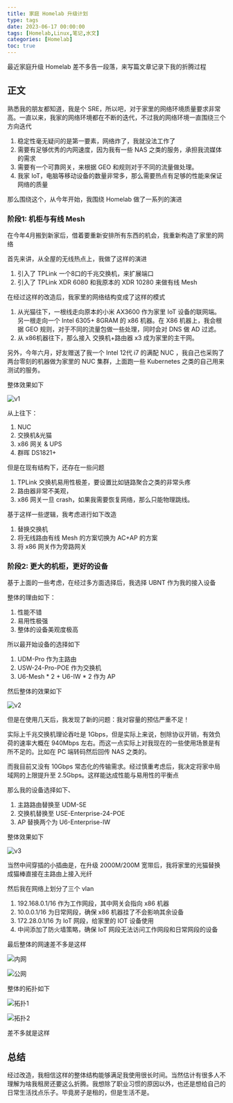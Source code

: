 ```yaml
---
title: 家庭 Homelab 升级计划
type: tags
date: 2023-06-17 00:00:00
tags: [Homelab,Linux,笔记,水文]
categories: [Homelab]
toc: true
---
```


最近家庭升级 Homelab 差不多告一段落，来写篇文章记录下我的折腾过程

## 正文

熟悉我的朋友都知道，我是个 SRE，所以吧，对于家里的网络环境质量要求非常高。一直以来，我家的网络环境都在不断的迭代，不过我的网络环境一直围绕三个方向迭代

1. 稳定性毫无疑问的是第一要素，网络炸了，我就没法工作了
2. 需要有足够优秀的内网速度，因为我有一些 NAS 之类的服务，承担我流媒体的需求
3. 需要有一个可靠网关，来根据 GEO 和规则对于不同的流量做处理。
4. 我家 IoT，电脑等移动设备的数量非常多，那么需要热点有足够的性能来保证网络的质量

那么围绕这个，从今年开始，我围绕 Homelab 做了一系列的演进

### 阶段1: 机柜与有线 Mesh

在今年4月搬到新家后，借着要重新安排所有东西的机会，我重新构造了家里的网络

首先来讲，从全屋的无线热点上，我做了这样的演进

1. 引入了 TPLink 一个8口的千兆交换机，来扩展端口
2. 引入了 TPLink XDR 6080 和我原本的 XDR 10280 来做有线 Mesh

在经过这样的改造后，我家里的网络结构变成了这样的模式

1. 从光猫往下，一根线走向原本的小米 AX3600 作为家里 IoT 设备的联网端。另一根走向一个 Intel 6305+ 8GRAM 的 x86 机器。在 X86 机器上，我会根据 GEO 规则，对于不同的流量包做一些处理，同时会对 DNS 做 AD 过滤。
2. 从 x86机器往下，那么接入 交换机+路由器 x3 成为家里的主干网。

另外，今年六月，好友赠送了我一个 Intel 12代 i7 的满配 NUC ，我自己也采购了两台零刻的机器做为家里的 NUC 集群，上面跑一些 Kubernetes 之类的自己用来测试的服务。

整体效果如下

![v1](https://i.imgur.com/42S0PH1.jpeg)

从上往下：

1. NUC
2. 交换机&光猫
3. x86 网关 & UPS
4. 群晖 DS1821+

但是在现有结构下，还存在一些问题

1. TPLink 交换机易用性极差，要设置比如链路聚合之类的非常头疼
2. 路由器非常不美观，
3. x86 网关一旦 crash，如果我需要恢复网络，那么只能物理跳线。

基于这样一些逻辑，我考虑进行如下改造

1. 替换交换机
2. 将无线路由有线 Mesh 的方案切换为 AC+AP 的方案
3. 将 x86 网关作为旁路网关

### 阶段2: 更大的机柜，更好的设备

基于上面的一些考虑，在经过多方面选择后，我选择 UBNT 作为我的接入设备

整体的理由如下：

1. 性能不错
2. 易用性极强
3. 整体的设备美观度极高

所以最开始设备的选择如下

1. UDM-Pro 作为主路由
2. USW-24-Pro-POE 作为交换机
3. U6-Mesh * 2 + U6-IW * 2 作为 AP

然后整体的效果如下

![v2](https://i.imgur.com/2Z2ZQ8h.jpeg)

但是在使用几天后，我发现了新的问题：我对容量的预估严重不足！

实际上千兆交换机理论吞吐是 1Gbps，但是实际上来说，刨除协议开销，有效负荷的速率大概在 940Mbps 左右。而这一点实际上对我现在的一些使用场景是有所不足的。比如在 PC 端转码然后回传 NAS 之类的。

而我目前又没有 10Gbps 常态化的传输需求。经过慎重考虑后，我决定将家中局域网的上限提升至 2.5Gbps。这样能达成性能与易用性的平衡点

那么我的设备选择如下、

1. 主路路由替换至 UDM-SE
2. 交换机替换至 USE-Enterprise-24-POE
3. AP 替换两个为 U6-Enterprise-IW


整体效果如下

![v3](https://i.imgur.com/zIOH0Cr.jpeg)

当然中间穿插的小插曲是，在升级 2000M/200M 宽带后，我将家里的光猫替换成猫棒直接在主路由上接入光纤

然后我在网络上划分了三个 vlan

1. 192.168.0.1/16 作为工作网段，其中网关会指向 x86 机器
2. 10.0.0.1/16 为日常网段，确保 x86 机器挂了不会影响其余设备
3. 172.28.0.1/16 为 IoT 网段，给家里的 IOT 设备使用
4. 中间添加了防火墙策略，确保 IoT 网段无法访问工作网段和日常网段的设备

最后整体的网速差不多是这样

![内网](https://i.imgur.com/RDmbgjU.png)

![公网](https://i.imgur.com/2uaxhtt.png)

整体的拓扑如下

![拓扑1](https://i.imgur.com/NdDUnS5.png)

![拓扑2](https://i.imgur.com/Un04brM.png)

差不多就是这样

## 总结

经过改造，我相信这样的整体结构能够满足我使用很长时间。当然估计有很多人不理解为啥我租房还要这么折腾。我想除了职业习惯的原因以外，也还是想给自己的日常生活找点乐子。毕竟房子是租的，但是生活不是。
